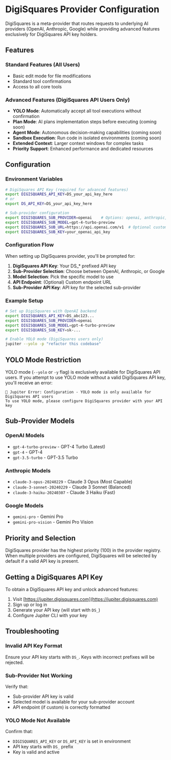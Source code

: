 # DigiSquares Provider Configuration

DigiSquares is a meta-provider that routes requests to underlying AI providers (OpenAI, Anthropic, Google) while providing advanced features exclusively for DigiSquares API key holders.

## Features

### Standard Features (All Users)
- Basic edit mode for file modifications
- Standard tool confirmations
- Access to all core tools

### Advanced Features (DigiSquares API Users Only)
- **YOLO Mode**: Automatically accept all tool executions without confirmation
- **Plan Mode**: AI plans implementation steps before executing (coming soon)
- **Agent Mode**: Autonomous decision-making capabilities (coming soon)
- **Sandbox Execution**: Run code in isolated environments (coming soon)
- **Extended Context**: Larger context windows for complex tasks
- **Priority Support**: Enhanced performance and dedicated resources

## Configuration

### Environment Variables

```bash
# DigiSquares API Key (required for advanced features)
export DIGISQUARES_API_KEY=DS_your_api_key_here
# or
export DS_API_KEY=DS_your_api_key_here

# Sub-provider configuration
export DIGISQUARES_SUB_PROVIDER=openai    # Options: openai, anthropic, google
export DIGISQUARES_SUB_MODEL=gpt-4-turbo-preview
export DIGISQUARES_SUB_URL=https://api.openai.com/v1  # Optional custom endpoint
export DIGISQUARES_SUB_KEY=your_openai_api_key
```

### Configuration Flow

When setting up DigiSquares provider, you'll be prompted for:

1. **DigiSquares API Key**: Your DS_* prefixed API key
2. **Sub-Provider Selection**: Choose between OpenAI, Anthropic, or Google
3. **Model Selection**: Pick the specific model to use
4. **API Endpoint**: (Optional) Custom endpoint URL
5. **Sub-Provider API Key**: API key for the selected sub-provider

### Example Setup

```bash
# Set up DigiSquares with OpenAI backend
export DIGISQUARES_API_KEY=DS_abc123...
export DIGISQUARES_SUB_PROVIDER=openai
export DIGISQUARES_SUB_MODEL=gpt-4-turbo-preview
export DIGISQUARES_SUB_KEY=sk-...

# Enable YOLO mode (DigiSquares users only)
jupiter --yolo -p "refactor this codebase"
```

## YOLO Mode Restriction

YOLO mode (`--yolo` or `-y` flag) is exclusively available for DigiSquares API users. If you attempt to use YOLO mode without a valid DigiSquares API key, you'll receive an error:

```
🔴 Jupiter Error: Configuration - YOLO mode is only available for DigiSquares API users
To use YOLO mode, please configure DigiSquares provider with your API key
```

## Sub-Provider Models

### OpenAI Models
- `gpt-4-turbo-preview` - GPT-4 Turbo (Latest)
- `gpt-4` - GPT-4
- `gpt-3.5-turbo` - GPT-3.5 Turbo

### Anthropic Models
- `claude-3-opus-20240229` - Claude 3 Opus (Most Capable)
- `claude-3-sonnet-20240229` - Claude 3 Sonnet (Balanced)
- `claude-3-haiku-20240307` - Claude 3 Haiku (Fast)

### Google Models
- `gemini-pro` - Gemini Pro
- `gemini-pro-vision` - Gemini Pro Vision

## Priority and Selection

DigiSquares provider has the highest priority (100) in the provider registry. When multiple providers are configured, DigiSquares will be selected by default if a valid API key is present.

## Getting a DigiSquares API Key

To obtain a DigiSquares API key and unlock advanced features:

1. Visit [https://jupiter.digisquares.com](https://jupiter.digisquares.com)
2. Sign up or log in
3. Generate your API key (will start with `DS_`)
4. Configure Jupiter CLI with your key

## Troubleshooting

### Invalid API Key Format
Ensure your API key starts with `DS_`. Keys with incorrect prefixes will be rejected.

### Sub-Provider Not Working
Verify that:
- Sub-provider API key is valid
- Selected model is available for your sub-provider account
- API endpoint (if custom) is correctly formatted

### YOLO Mode Not Available
Confirm that:
- `DIGISQUARES_API_KEY` or `DS_API_KEY` is set in environment
- API key starts with `DS_` prefix
- Key is valid and active